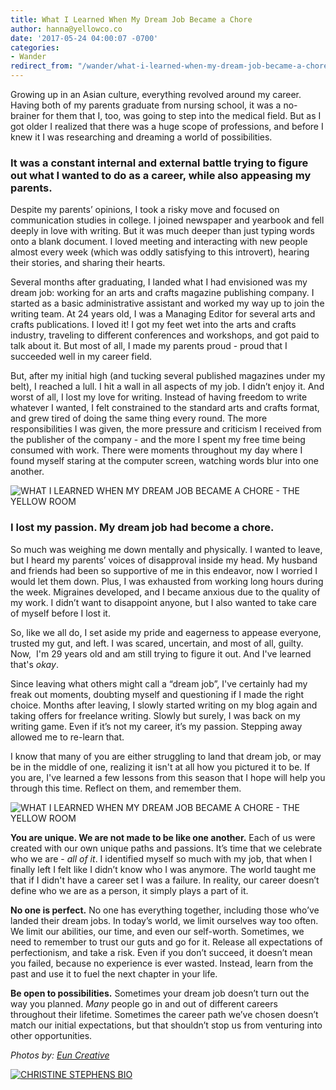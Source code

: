 ```yaml
---
title: What I Learned When My Dream Job Became a Chore
author: hanna@yellowco.co
date: '2017-05-24 04:00:07 -0700'
categories:
- Wander
redirect_from: "/wander/what-i-learned-when-my-dream-job-became-a-chore/"
---
```


Growing up in an Asian culture, everything revolved around my career. Having both of my parents graduate from nursing school, it was a no-brainer for them that I, too, was going to step into the medical field. But as I got older I realized that there was a huge scope of professions, and before I knew it I was researching and dreaming a world of possibilities.

### **It was a constant internal and external battle trying to figure out what I wanted to do as a career, while also appeasing my parents.**

Despite my parents’ opinions, I took a risky move and focused on communication studies in college. I joined newspaper and yearbook and fell deeply in love with writing. But it was much deeper than just typing words onto a blank document. I loved meeting and interacting with new people almost every week (which was oddly satisfying to this introvert), hearing their stories, and sharing their hearts.

Several months after graduating, I landed what I had envisioned was my dream job: working for an arts and crafts magazine publishing company. I started as a basic administrative assistant and worked my way up to join the writing team. At 24 years old, I was a Managing Editor for several arts and crafts publications. I loved it! I got my feet wet into the arts and crafts industry, traveling to different conferences and workshops, and got paid to talk about it. But most of all, I made my parents proud - proud that I succeeded well in my career field.

But, after my initial high (and tucking several published magazines under my belt), I reached a lull. I hit a wall in all aspects of my job. I didn’t enjoy it. And worst of all, I lost my love for writing. Instead of having freedom to write whatever I wanted, I felt constrained to the standard arts and crafts format, and grew tired of doing the same thing every round. The more responsibilities I was given, the more pressure and criticism I received from the publisher of the company - and the more I spent my free time being consumed with work. There were moments throughout my day where I found myself staring at the computer screen, watching words blur into one another.

![WHAT I LEARNED WHEN MY DREAM JOB BECAME A CHORE - THE YELLOW ROOM](https://yellow-blog-images.imgix.net/2017/05/HJ-Kaleidos-023.jpg "WHAT I LEARNED WHEN MY DREAM JOB BECAME A CHORE - THE YELLOW ROOM")

### **I lost my passion. My dream job had become a chore.**

So much was weighing me down mentally and physically. I wanted to leave, but I heard my parents’ voices of disapproval inside my head. My husband and friends had been so supportive of me in this endeavor, now I worried I would let them down. Plus, I was exhausted from working long hours during the week. Migraines developed, and I became anxious due to the quality of my work. I didn’t want to disappoint anyone, but I also wanted to take care of myself before I lost it.

So, like we all do, I set aside my pride and eagerness to appease everyone, trusted my gut, and left. I was scared, uncertain, and most of all, guilty. Now,  I'm 29 years old and am still trying to figure it out. And I've learned that's _okay_.

Since leaving what others might call a “dream job”, I've certainly had my freak out moments, doubting myself and questioning if I made the right choice. Months after leaving, I slowly started writing on my blog again and taking offers for freelance writing. Slowly but surely, I was back on my writing game. Even if it’s not my career, it’s my passion. Stepping away allowed me to re-learn that.

I know that many of you are either struggling to land that dream job, or may be in the middle of one, realizing it isn't at all how you pictured it to be. If you are, I've learned a few lessons from this season that I hope will help you through this time. Reflect on them, and remember them. 

![WHAT I LEARNED WHEN MY DREAM JOB BECAME A CHORE - THE YELLOW ROOM](https://yellow-blog-images.imgix.net/2017/05/HJ-Kaleidos-017.jpg)

**You are unique. We are not made to be like one another.** Each of us were created with our own unique paths and passions. It’s time that we celebrate who we are - _all of it_. I identified myself so much with my job, that when I finally left I felt like I didn’t know who I was anymore. The world taught me that if I didn't have a career set I was a failure. In reality, our career doesn’t define who we are as a person, it simply plays a part of it.

**No one is perfect.** No one has everything together, including those who’ve landed their dream jobs. In today’s world, we limit ourselves way too often. We limit our abilities, our time, and even our self-worth. Sometimes, we need to remember to trust our guts and go for it. Release all expectations of perfectionism, and take a risk. Even if you don’t succeed, it doesn’t mean you failed, because no experience is ever wasted. Instead, learn from the past and use it to fuel the next chapter in your life.

**Be open to possibilities.** Sometimes your dream job doesn’t turn out the way you planned. _Many_ people go in and out of different careers throughout their lifetime. Sometimes the career path we’ve chosen doesn’t match our initial expectations, but that shouldn’t stop us from venturing into other opportunities.

_Photos by: [Eun Creative](http://www.euncreative.com/)_

[![CHRISTINE STEPHENS BIO](https://yellow-blog-images.imgix.net/2017/05/CHRISTINE-STEPHENS-BIO.jpg)](https://delightfulfindings.wordpress.com/)
